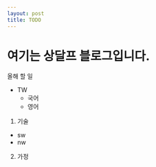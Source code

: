 ```yaml
---
layout: post
title: TODO
---
```

# 여기는 상달프 블로그입니다.

올해 할 일

* TW
  * 국어
  * 영어
1. 기술
  * sw
  * nw
2. 가정
